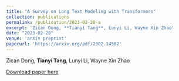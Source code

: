 ```yaml
---
title: "A Survey on Long Text Modeling with Transformers"
collection: publications
permalink: /publication/2023-02-28-a
excerpt: 'Zican Dong, **Tianyi Tang**, Lunyi Li, Wayne Xin Zhao'
date: "2023-02-28"
venue: 'arXiv preprint'
paperurl: 'https://arxiv.org/pdf/2302.14502'
---
```

Zican Dong, **Tianyi Tang**, Lunyi Li, Wayne Xin Zhao

[Download paper here](https://arxiv.org/pdf/2302.14502)